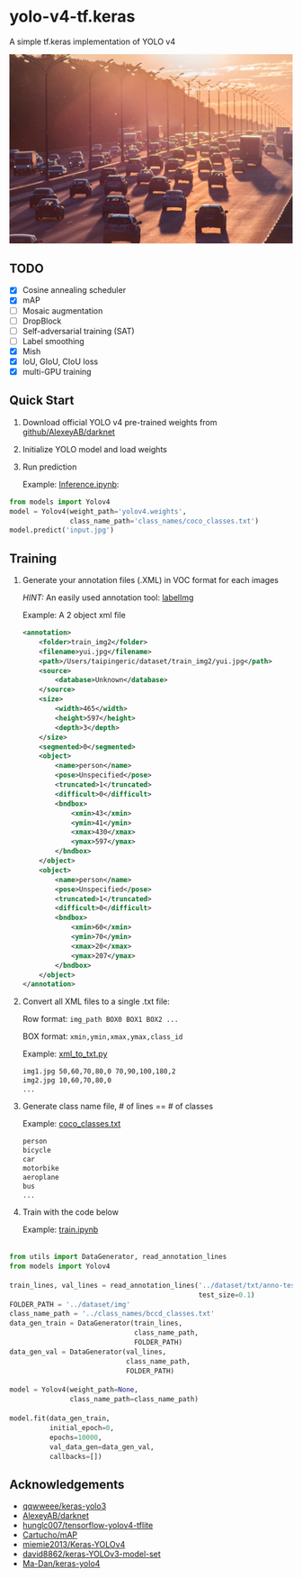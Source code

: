 # yolo-v4-tf.keras

A simple tf.keras implementation of YOLO v4

![img/traffic/hightraffic.jpg](img/traffic/hightraffic.jpg)

## TODO

- [x] Cosine annealing scheduler
- [x] mAP
- [ ] Mosaic augmentation
- [ ] DropBlock
- [ ] Self-adversarial training (SAT)
- [ ] Label smoothing
- [x] Mish
- [x] IoU, GIoU, CIoU loss
- [x] multi-GPU training

## Quick Start

1. Download official YOLO v4 pre-trained weights from [github/AlexeyAB/darknet](https://github.com/AlexeyAB/darknet#how-to-evaluate-ap-of-yolov4-on-the-ms-coco-evaluation-server)
2. Initialize YOLO model and load weights
3. Run prediction

   Example: [Inference.ipynb](notebook/Inference.ipynb):

```python
from models import Yolov4
model = Yolov4(weight_path='yolov4.weights',
               class_name_path='class_names/coco_classes.txt')
model.predict('input.jpg')
```

## Training

1. Generate your annotation files (.XML) in VOC format for each images

   _HINT:_ An easily used annotation tool: [labelImg](https://github.com/tzutalin/labelImg)

   Example: A 2 object xml file

   ```xml
   <annotation>
       <folder>train_img2</folder>
       <filename>yui.jpg</filename>
       <path>/Users/taipingeric/dataset/train_img2/yui.jpg</path>
       <source>
           <database>Unknown</database>
       </source>
       <size>
           <width>465</width>
           <height>597</height>
           <depth>3</depth>
       </size>
       <segmented>0</segmented>
       <object>
           <name>person</name>
           <pose>Unspecified</pose>
           <truncated>1</truncated>
           <difficult>0</difficult>
           <bndbox>
               <xmin>43</xmin>
               <ymin>41</ymin>
               <xmax>430</xmax>
               <ymax>597</ymax>
           </bndbox>
       </object>
       <object>
           <name>person</name>
           <pose>Unspecified</pose>
           <truncated>1</truncated>
           <difficult>0</difficult>
           <bndbox>
               <xmin>60</xmin>
               <ymin>70</ymin>
               <xmax>20</xmax>
               <ymax>207</ymax>
           </bndbox>
       </object>
   </annotation>

   ```

2. Convert all XML files to a single .txt file:

   Row format: `img_path BOX0 BOX1 BOX2 ...`

   BOX format: `xmin,ymin,xmax,ymax,class_id`

   Example: [xml_to_txt.py](xml_to_txt.py)

   ```
   img1.jpg 50,60,70,80,0 70,90,100,180,2
   img2.jpg 10,60,70,80,0
   ...
   ```

3. Generate class name file, # of lines == # of classes

   Example: [coco_classes.txt](class_names/coco_classes.txt)

   ```
   person
   bicycle
   car
   motorbike
   aeroplane
   bus
   ...
   ```

4. Train with the code below

   Example: [train.ipynb](notebook/train.ipynb)

```python

from utils import DataGenerator, read_annotation_lines
from models import Yolov4

train_lines, val_lines = read_annotation_lines('../dataset/txt/anno-test.txt',
                                               test_size=0.1)
FOLDER_PATH = '../dataset/img'
class_name_path = '../class_names/bccd_classes.txt'
data_gen_train = DataGenerator(train_lines,
                               class_name_path,
                               FOLDER_PATH)
data_gen_val = DataGenerator(val_lines,
                             class_name_path,
                             FOLDER_PATH)

model = Yolov4(weight_path=None,
               class_name_path=class_name_path)

model.fit(data_gen_train,
          initial_epoch=0,
          epochs=10000,
          val_data_gen=data_gen_val,
          callbacks=[])

```

## Acknowledgements

- [qqwweee/keras-yolo3](https://github.com/qqwweee/keras-yolo3)
- [AlexeyAB/darknet](https://github.com/AlexeyAB/darknet)
- [hunglc007/tensorflow-yolov4-tflite](https://github.com/hunglc007/tensorflow-yolov4-tflite)
- [Cartucho/mAP](https://github.com/Cartucho/mAP)
- [miemie2013/Keras-YOLOv4](https://github.com/miemie2013/Keras-YOLOv4)
- [david8862/keras-YOLOv3-model-set](https://github.com/david8862/keras-YOLOv3-model-set)
- [Ma-Dan/keras-yolo4](https://github.com/Ma-Dan/keras-yolo4)
